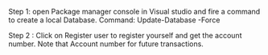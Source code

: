 Step 1: open Package manager console in Visual studio and fire a command to create a local Database. 
Command: Update-Database -Force

Step 2 : Click on Register user to register yourself and get the account number.
Note that Account number for future transactions.
